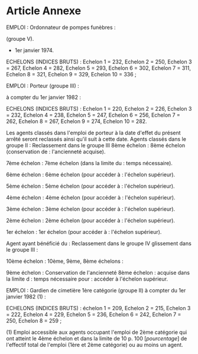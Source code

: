 # Article Annexe

EMPLOI : Ordonnateur de pompes funèbres :

(groupe V).

- 1er janvier 1974.

ECHELONS (INDICES BRUTS) : Echelon 1 = 232, Echelon 2 = 250,    Echelon 3 = 267, Echelon 4 = 282, Echelon 5 = 293,    Echelon 6 = 302, Echelon 7 = 311, Echelon 8 = 321,    Echelon 9 = 329, Echelon 10 = 336 ;

EMPLOI : Porteur (groupe III) :

à compter du 1er janvier 1982 :

ECHELONS (INDICES BRUTS) : Echelon 1 = 220, Echelon 2 = 226,    Echelon 3 = 232, Echelon 4 = 238, Echelon 5 = 247,    Echelon 6 = 256, Echelon 7 = 262, Echelon 8 = 267,    Echelon 9 = 274, Echelon 10 = 282.

Les agents classés dans l'emploi de porteur à la date d'effet du présent arrêté seront reclassés ainsi qu'il suit à cette date. Agents classés dans le groupe II : Reclassement dans le groupe III    8ème échelon                  : 8ème échelon (conservation de                                  :   l'ancienneté acquise).

7ème échelon                  : 7ème échelon (dans la limite du                                  :   temps nécessaire).

6ème échelon                  : 6ème échelon (pour accéder à                                  :   l'échelon supérieur).

5ème échelon                  : 5ème échelon (pour accéder à                                  :   l'échelon supérieur).

4ème échelon                  : 4ème échelon (pour accéder à                                  :   l'échelon supérieur).

3ème échelon                  : 3ème échelon (pour accéder à                                  :   l'échelon supérieur).

2ème échelon                  : 2ème échelon (pour accéder à                                  :   l'échelon supérieur).

1er échelon                   : 1er échelon (pour accéder à                                  :   l'échelon supérieur).

Agent ayant bénéficié du   : Reclassement dans le groupe IV glissement dans le groupe III :

10ème échelon              : 10ème, 9ème, 8ème échelons :

9ème échelon              :   Conservation de l'ancienneté     8ème échelon              :   acquise dans la limite d                               :   temps nécessaire pour                               :   accéder à l'échelon supérieur.

EMPLOI : Gardien de cimetière 1ère catégorie               (groupe II) à compter du 1er janvier 1982 (1) :

ECHELONS (INDICES BRUTS) : échelon 1 = 209, Echelon 2 = 215,    Echelon 3 = 222, Echelon 4 = 229, Echelon 5 = 236,    Echelon 6 = 242, Echelon 7 = 250, Echelon 8 = 259 ;

(1) Emploi accessible aux agents occupant l'emploi de 2ème catégorie qui ont atteint le 4ème échelon et dans la limite de 10 p. 100 [*pourcentage*] de l'effectif total de l'emploi (1ère et 2ème catégorie) ou au moins un agent.
